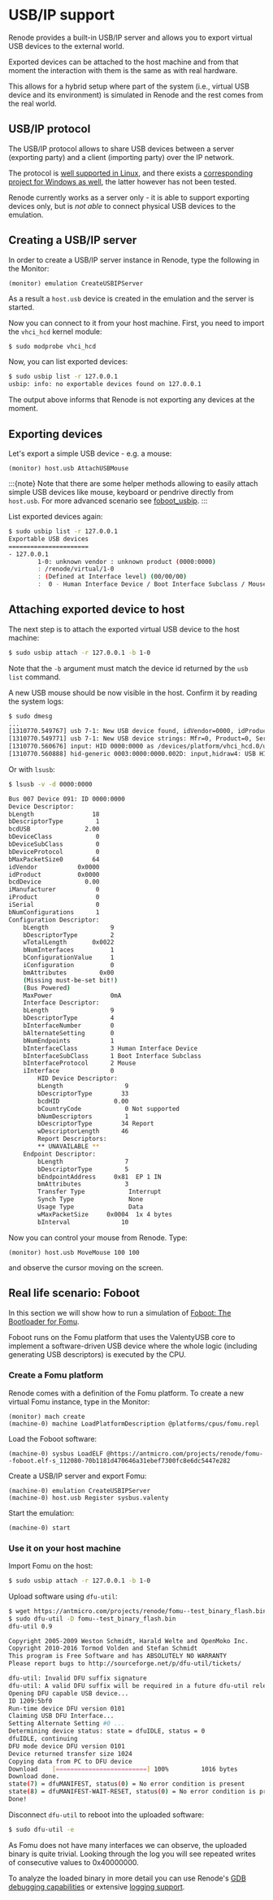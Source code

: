 # USB/IP support

Renode provides a built-in USB/IP server and allows you to export virtual USB devices to the external world.

Exported devices can be attached to the host machine and from that moment the interaction with them
is the same as with real hardware.

This allows for a hybrid setup where part of the system (i.e., virtual USB device and its environment)
is simulated in Renode and the rest comes from the real world.

## USB/IP protocol

The USB/IP protocol allows to share USB devices between a server (exporting party) and a client (importing party)
over the IP network.

The protocol is [well supported in Linux](https://github.com/torvalds/linux/tree/master/tools/usb/usbip), and there exists
a [corresponding project for Windows as well](https://github.com/cezanne/usbip-win), the latter however has not been tested.

Renode currently works as a server only - it is able to support exporting devices only, but is *not able* to
connect physical USB devices to the emulation.

## Creating a USB/IP server

In order to create a USB/IP server instance in Renode, type the following in the Monitor:

```
(monitor) emulation CreateUSBIPServer
```

As a result a `host.usb` device is created in the emulation and the server
is started.

Now you can connect to it from your host machine.
First, you need to import the `vhci_hcd` kernel module:

```sh
$ sudo modprobe vhci_hcd
```

Now, you can list exported devices:

```sh
$ sudo usbip list -r 127.0.0.1
usbip: info: no exportable devices found on 127.0.0.1
```

The output above informs that Renode is not exporting any devices at the moment.

## Exporting devices

Let's export a simple USB device - e.g. a mouse:

```none
(monitor) host.usb AttachUSBMouse
```

:::{note}
Note that there are some helper methods allowing to easily attach simple USB devices
like mouse, keyboard or pendrive directly from `host.usb`. For more advanced scenario
see [foboot_usbip](#real-life-scenario-foboot).
:::

List exported devices again:

```sh
$ sudo usbip list -r 127.0.0.1
Exportable USB devices
======================
- 127.0.0.1
        1-0: unknown vendor : unknown product (0000:0000)
        : /renode/virtual/1-0
        : (Defined at Interface level) (00/00/00)
        :  0 - Human Interface Device / Boot Interface Subclass / Mouse (03/01/02)
```

## Attaching exported device to host

The next step is to attach the exported virtual USB device to the host machine:

```sh
$ sudo usbip attach -r 127.0.0.1 -b 1-0
```

Note that the `-b` argument must match the device id returned by the `usb list` command.

A new USB mouse should be now visible in the host.
Confirm it by reading the system logs:

```sh
$ sudo dmesg
...
[1310770.549767] usb 7-1: New USB device found, idVendor=0000, idProduct=0000, bcdDevice= 0.00
[1310770.549771] usb 7-1: New USB device strings: Mfr=0, Product=0, SerialNumber=0
[1310770.560676] input: HID 0000:0000 as /devices/platform/vhci_hcd.0/usb7/7-1/7-1:1.0/0003:0000:0000.002D/input/input66
[1310770.560888] hid-generic 0003:0000:0000.002D: input,hidraw4: USB HID v0.00 Mouse [HID 0000:0000] on usb-vhci_hcd.0-1/input0
```

Or with `lsusb`:

```sh
$ lsusb -v -d 0000:0000

Bus 007 Device 091: ID 0000:0000
Device Descriptor:
bLength                18
bDescriptorType         1
bcdUSB               2.00
bDeviceClass            0
bDeviceSubClass         0
bDeviceProtocol         0
bMaxPacketSize0        64
idVendor           0x0000
idProduct          0x0000
bcdDevice            0.00
iManufacturer           0
iProduct                0
iSerial                 0
bNumConfigurations      1
Configuration Descriptor:
    bLength                 9
    bDescriptorType         2
    wTotalLength       0x0022
    bNumInterfaces          1
    bConfigurationValue     1
    iConfiguration          0
    bmAttributes         0x00
    (Missing must-be-set bit!)
    (Bus Powered)
    MaxPower                0mA
    Interface Descriptor:
    bLength                 9
    bDescriptorType         4
    bInterfaceNumber        0
    bAlternateSetting       0
    bNumEndpoints           1
    bInterfaceClass         3 Human Interface Device
    bInterfaceSubClass      1 Boot Interface Subclass
    bInterfaceProtocol      2 Mouse
    iInterface              0
        HID Device Descriptor:
        bLength                 9
        bDescriptorType        33
        bcdHID               0.00
        bCountryCode            0 Not supported
        bNumDescriptors         1
        bDescriptorType        34 Report
        wDescriptorLength      46
        Report Descriptors:
        ** UNAVAILABLE **
    Endpoint Descriptor:
        bLength                 7
        bDescriptorType         5
        bEndpointAddress     0x81  EP 1 IN
        bmAttributes            3
        Transfer Type            Interrupt
        Synch Type               None
        Usage Type               Data
        wMaxPacketSize     0x0004  1x 4 bytes
        bInterval              10
```

Now you can control your mouse from Renode.
Type:

```none
(monitor) host.usb MoveMouse 100 100
```

and observe the cursor moving on the screen.

## Real life scenario: Foboot

In this section we will show how to run a simulation of [Foboot: The Bootloader for Fomu](https://github.com/im-tomu/foboot).

Foboot runs on the Fomu platform that uses the ValentyUSB core to implement a software-driven USB
device where the whole logic (including generating USB descriptors) is executed by the CPU.

### Create a Fomu platform

Renode comes with a definition of the Fomu platform.
To create a new virtual Fomu instance, type in the Monitor:

```none
(monitor) mach create
(machine-0) machine LoadPlatformDescription @platforms/cpus/fomu.repl
```

Load the Foboot software:

```none
(machine-0) sysbus LoadELF @https://antmicro.com/projects/renode/fomu--foboot.elf-s_112080-70b1181d470646a31ebef7300fc8e6dc5447e282
```

Create a USB/IP server and export Fomu:

```none
(machine-0) emulation CreateUSBIPServer
(machine-0) host.usb Register sysbus.valenty
```

Start the emulation:

```none
(machine-0) start
```

### Use it on your host machine

Import Fomu on the host:

```sh
$ sudo usbip attach -r 127.0.0.1 -b 1-0
```

Upload software using `dfu-util`:

```sh
$ wget https://antmicro.com/projects/renode/fomu--test_binary_flash.bin-s_1016-4a3c37baf69aeb401f834521b0ac4bc6d157ecdf -O fomu--test_binary_flash.bin
$ sudo dfu-util -D fomu--test_binary_flash.bin
dfu-util 0.9

Copyright 2005-2009 Weston Schmidt, Harald Welte and OpenMoko Inc.
Copyright 2010-2016 Tormod Volden and Stefan Schmidt
This program is Free Software and has ABSOLUTELY NO WARRANTY
Please report bugs to http://sourceforge.net/p/dfu-util/tickets/

dfu-util: Invalid DFU suffix signature
dfu-util: A valid DFU suffix will be required in a future dfu-util release!!!
Opening DFU capable USB device...
ID 1209:5bf0
Run-time device DFU version 0101
Claiming USB DFU Interface...
Setting Alternate Setting #0 ...
Determining device status: state = dfuIDLE, status = 0
dfuIDLE, continuing
DFU mode device DFU version 0101
Device returned transfer size 1024
Copying data from PC to DFU device
Download    [=========================] 100%         1016 bytes
Download done.
state(7) = dfuMANIFEST, status(0) = No error condition is present
state(8) = dfuMANIFEST-WAIT-RESET, status(0) = No error condition is present
Done!
```

Disconnect `dfu-util` to reboot into the uploaded software:

```sh
$ sudo dfu-util -e
```

As Fomu does not have many interfaces we can observe, the uploaded binary is quite trivial.
Looking through the log you will see repeated writes of consecutive values to 0x40000000.

To analyze the loaded binary in more detail you can use Renode's [GDB debugging capabilities](../debugging/gdb.md) or extensive [logging support](../basic/logger.md).
